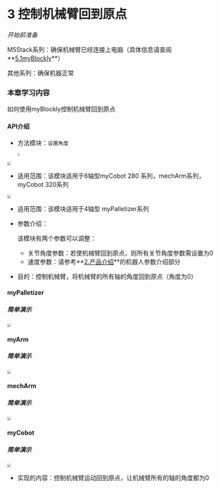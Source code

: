 # 3 控制机械臂回到原点

<i>开始前准备</i>

M5Stack系列：确保机械臂已经连接上电脑（具体信息请查阅**[5.1myBlockly](https://docs.elephantrobotics.com/docs/gitbook/5-ProgramingApplication-myblockly-uiflow-mind/5.1-myblockly/)**）

其他系列：确保机器正常

### 本章学习内容

如何使用myBlockly控制机械臂回到原点

#### API介绍

* 方法模块：`设置角度`

  <img src="../../../../resources\3-FunctionsAndApplications\6.developmentGuide\myBlocklyAndUlFlow\myblocklyTutorials\backtoorgin/回到原点1.jpg" style="zoom:33%;" />

<img src="../../../../resources\3-FunctionsAndApplications\6.developmentGuide\myBlocklyAndUlFlow\myblocklyTutorials\backtoorgin/回到原点2.jpg" style="zoom: 50%;" />

* 适用范围：该模块适用于6轴型myCobot 280 系列，mechArm系列，myCobot 320系列

<img src="../../../../resources\3-FunctionsAndApplications\6.developmentGuide\myBlocklyAndUlFlow\myblocklyTutorials\backtoorgin/回到原点3.jpg" style="zoom: 50%;" />

* 适用范围：该模块适用于4轴型 myPalletizer系列

* 参数介绍：

  该模块有两个参数可以调整：

  * 关节角度参数：若使机械臂回到原点，则所有关节角度参数需设置为0
  * 速度参数：请参考**[2.产品介绍](https://docs.elephantrobotics.com/docs/gitbook/2-serialproduct/2-buy.html)**的机器人参数介绍部分

* 目的：控制机械臂，将机械臂的所有轴的角度回到原点（角度为0）

#### myPalletizer

##### 简单演示

<img src="../../../../resources\3-FunctionsAndApplications\6.developmentGuide\myBlocklyAndUlFlow\myblocklyTutorials\backtoorgin/回到原点demo.jpg" style="zoom: 50%;" />

#### myArm

##### 简单演示

<img src="../../../../resources\3-FunctionsAndApplications\6.developmentGuide\myBlocklyAndUlFlow\myblocklyTutorials\backtoorgin/回到原点demo3.jpg" style="zoom: 50%;" />

#### mechArm

##### 简单演示

<img src="../../../../resources\3-FunctionsAndApplications\6.developmentGuide\myBlocklyAndUlFlow\myblocklyTutorials\backtoorgin/回到原点demo2.jpg" style="zoom: 50%;" />

#### myCobot

##### 简单演示

<img src="../../../../resources\3-FunctionsAndApplications\6.developmentGuide\myBlocklyAndUlFlow\myblocklyTutorials\backtoorgin/回到原点demo1.jpg" style="zoom: 50%;" />





* 实现的内容：控制机械臂运动回到原点，让机械臂所有的轴的角度都为0

